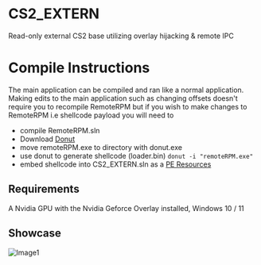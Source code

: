 # CS2_EXTERN
Read-only external CS2 base utilizing overlay hijacking &amp; remote IPC

# Compile Instructions

The main application can be compiled and ran like a normal application. Making edits to the main application such as changing offsets doesn't require you to recompile RemoteRPM but if you
 wish to make changes to RemoteRPM i.e shellcode payload you will need to 
- compile RemoteRPM.sln
- Download [Donut](https://github.com/TheWover/donut?tab=readme-ov-file)
- move remoteRPM.exe to directory with donut.exe
- use donut to generate shellcode (loader.bin) `donut -i "remoteRPM.exe"`
- embed shellcode into CS2_EXTERN.sln as a [PE Resources](https://www.ired.team/offensive-security/code-injection-process-injection/loading-and-executing-shellcode-from-portable-executable-resources)

## Requirements
A Nvidia GPU with the Nvidia Geforce Overlay installed, Windows 10 / 11

## Showcase

![Image1](https://github.com/arcanine300/CS2_EXTERN/assets/24901604/42ca9d20-36f1-4777-bd10-b9c07f308651)
